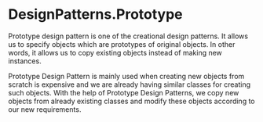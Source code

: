 # DesignPatterns.Prototype

Prototype design pattern is one of the creational design patterns. 
It allows us to specify objects which are prototypes of original objects. 
In other words, it allows us to copy existing objects instead of making new instances.

Prototype Design Pattern is mainly used when creating new objects from scratch is expensive and we are already having similar classes for creating such objects.
With the help of Prototype Design Patterns, we copy new objects from already existing classes and modify these objects according to our new requirements.